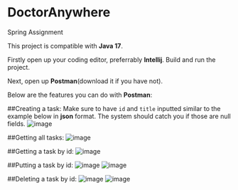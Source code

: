 # DoctorAnywhere
Spring Assignment 

This project is compatible with **Java 17**.

Firstly open up your coding editor, preferrably **Intellij**. Build and run the project.

Next, open up **Postman**(download it if you have not).

Below are the features you can do with **Postman**:

##Creating a task:
Make sure to have `id` and `title` inputted similar to the example below in **json** format. The system should catch you if those are null fields.
![image](https://user-images.githubusercontent.com/65106667/227702124-fb368b44-2199-477a-9352-6e8c41de6e9f.png)


##Getting all tasks:
![image](https://user-images.githubusercontent.com/65106667/227702346-af1d4d76-b0f4-414f-9355-3092ff92c7ef.png)


##Getting a task by id:
![image](https://user-images.githubusercontent.com/65106667/227702359-feb53bf8-ad8e-4fc7-82f1-2bd47d27996f.png)


##Putting a task by id:
![image](https://user-images.githubusercontent.com/65106667/227702269-107ae190-8151-4a1e-81b9-4d45d0de2063.png)
![image](https://user-images.githubusercontent.com/65106667/227702192-39c90a9d-4864-4c86-870e-5664b34458a7.png)

##Deleting a task by id:
![image](https://user-images.githubusercontent.com/65106667/227702426-b00ba0a7-c44b-4b24-b0ac-f9652157ed53.png)
![image](https://user-images.githubusercontent.com/65106667/227702441-412c4967-cd37-4a4f-94ce-7da2dbdfa8b3.png)




